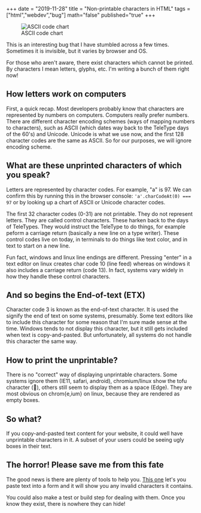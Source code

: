 +++
date = "2019-11-28"
title = "Non-printable characters in HTML"
tags = ["html","webdev","bug"]
math="false"
published="true"
+++

<figure class="blog-figure">
<img src="/images/ascii.png" alt="ASCII code chart"/>
<figcaption>
ASCII code chart
</figcaption>
</figure>

This is an interesting bug that I have stumbled across a few times. Sometimes it is invisible, but it varies by browser and OS.

For those who aren't aware, there exist characters which cannot be printed. By characters I mean letters, glyphs, etc. I'm writing a bunch of them right now!

## How letters work on computers

First, a quick recap. Most developers probably know that characters are represented by numbers on computers. Computers really prefer numbers. There are different character encoding schemes (ways of mapping numbers to characters), such as ASCII (which dates way back to the TeleType days of the 60's) and Unicode. Unicode is what we use now, and the first 128 character codes are the same as ASCII. So for our purposes, we will ignore encoding scheme.

## What are these unprinted characters of which you speak?

Letters are represented by character codes. For example, "a" is 97. We can confirm this by running this in the browser console: `'a'.charCodeAt(0) === 97` or by looking up a chart of ASCII or Unicode character codes.

The first 32 character codes (0-31) are not printable. They do not represent letters. They are called control characters. These harken back to the days of TeleTypes. They would instruct the TeleType to do things, for example peform a carriage return (basically a new line on a type writer). These control codes live on today, in terminals to do things like text color, and in text to start on a new line.

Fun fact, windows and linux line endings are different. Pressing "enter" in a text editor on linux creates char code 10 (line feed) whereas on windows it also includes a carriage return (code 13). In fact, systems vary widely in how they handle these control characters.

## And so begins the End-of-text (ETX)

Character code 3 is known as the end-of-text character. It is used the signify the end of text on some systems, presumably. Some text editors like to include this character for some reason that I'm sure made sense at the time. Windows tends to not display this character, but it still gets included when text is copy-and-pasted. But unfortunately, all systems do not handle this character the same way.

## How to print the unprintable?

There is no "correct" way of displaying unprintable characters. Some systems ignore them (IE11, safari, android), chromium/linux show the tofu character (࿿), others still seem to display them as a space (Edge). They are most obvious on chrom{e,ium} on linux, because they are rendered as empty boxes.

## So what?

If you copy-and-pasted text content for your website, it could well have unprintable characters in it. A subset of your users could be seeing ugly boxes in their text.

## The horror! Please save me from this fate

The good news is there are plenty of tools to help you. [This one](https://www.soscisurvey.de/tools/view-chars.php) let's you paste text into a form and it will show you any invalid characters it contains.

You could also make a test or build step for dealing with them. Once you know they exist, there is nowhere they can hide!
